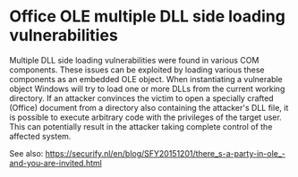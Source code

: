 # Office OLE multiple DLL side loading vulnerabilities
Multiple DLL side loading vulnerabilities were found in various COM components. These issues can be exploited by loading various these components as an embedded OLE object. When instantiating a vulnerable object Windows will try to load one or more DLLs from the current working directory. If an attacker convinces the victim to open a specially crafted (Office) document from a directory also containing the attacker's DLL file, it is possible to execute arbitrary code with the privileges of the target user. This can potentially result in the attacker taking complete control of the affected system. 

See also:
https://securify.nl/en/blog/SFY20151201/there_s-a-party-in-ole_-and-you-are-invited.html